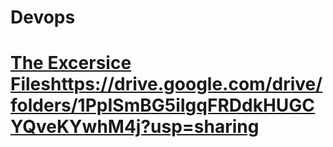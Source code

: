 # Devops

# <a src="https://drive.google.com/drive/folders/1PpISmBG5iIgqFRDdkHUGCYQveKYwhM4j?usp=sharing">[The Excersice Files](https://drive.google.com/drive/folders/1PpISmBG5iIgqFRDdkHUGCYQveKYwhM4j?usp=sharing)https://drive.google.com/drive/folders/1PpISmBG5iIgqFRDdkHUGCYQveKYwhM4j?usp=sharing</a>
